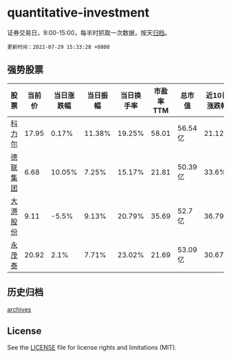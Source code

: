 # quantitative-investment

证券交易日，9:00-15:00，每半时抓取一次数据，按天[归档](archives)。

`更新时间：2022-07-29 15:33:28 +0800`

## 强势股票

|股票|当前价|当日涨跌幅|当日振幅|当日换手率|市盈率TTM|总市值|近10日涨跌幅|
|----|----|----|----|----|----|----|----|
|[科力尔](https://xueqiu.com/S/SZ002892)|17.95|0.17%|11.38%|19.25%|58.01|56.54亿|21.12%|
|[德联集团](https://xueqiu.com/S/SZ002666)|6.68|10.05%|7.25%|15.17%|21.81|50.39亿|33.6%|
|[大港股份](https://xueqiu.com/S/SZ002077)|9.11|-5.5%|9.13%|20.79%|35.69|52.7亿|36.79%|
|[永茂泰](https://xueqiu.com/S/SH605208)|20.92|2.1%|7.71%|23.02%|21.69|53.09亿|30.67%|

## 历史归档

[archives](archives)

## License

See the [LICENSE](LICENSE) file for license rights and limitations (MIT).